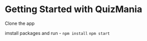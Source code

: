 # Getting Started with QuizMania

Clone the app

imstall packages and run -
`npm install`
`npm start`
